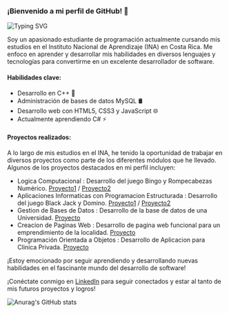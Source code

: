 ### ¡Bienvenido a mi perfil de GitHub! 👋

![Typing SVG](https://readme-typing-svg.demolab.com?font=Fira+Code&duration=1000&pause=500&color=F7E3E7&multiline=true&width=435&height=100&lines=Bienvenido+!!!;Mi+nombre+es%3A+Jos%C3%A9+Campos+Chaves)

Soy un apasionado estudiante de programación actualmente cursando mis estudios en el Instituto Nacional de Aprendizaje (INA) en Costa Rica. Me enfoco en aprender y desarrollar mis habilidades en diversos lenguajes y tecnologías para convertirme en un excelente desarrollador de software.

#### Habilidades clave:

- Desarrollo en C++ 🚀
- Administración de bases de datos MySQL 🛢️
- Desarrollo web con HTML5, CSS3 y JavaScript 🌐
- Actualmente aprendiendo C# ⚡

#### Proyectos realizados:

A lo largo de mis estudios en el INA, he tenido la oportunidad de trabajar en diversos proyectos como parte de los diferentes módulos que he llevado. Algunos de los proyectos destacados en mi perfil incluyen:

- Logica Computacional : Desarrollo del juego Bingo y Rompecabezas Numérico.
[Proyecto1](https://github.com/JoseCamp1/Pseint_BINGO.git) / [Proyecto2](https://github.com/JoseCamp1/Pseint_Rompe_Cabezas_Numerico.git)
- Aplicaciones Informaticas con Programacion Estructurada : Desarrollo del juego Black Jack y Domino.
[Proyecto1](https://github.com/JoseCamp1/C-_Black_Jack.git) / [Proyecto2](https://github.com/JoseCamp1/C-_Domino.git)
- Gestion de Bases de Datos : Desarrollo de la base de datos de una Universidad.
[Proyecto](https://github.com/JoseCamp1/SQL_BasedeDatos_Universidad.git)
- Creacion de Paginas Web : Desarrollo de pagina web funcional para un emprendimiento de la localidad.
[Proyecto](https://github.com/JoseCamp1/Morfos_Salon_Web_Site.git)
- Programación Orientada a Objetos : Desarrollo de Aplicacion para Clinica Privada.
[Proyecto](https://github.com/JoseCamp1/PROYECTO_POO_CLINICA_PRIVADA.git)

¡Estoy emocionado por seguir aprendiendo y desarrollando nuevas habilidades en el fascinante mundo del desarrollo de software!

¡Conéctate conmigo en [LinkedIn](https://www.linkedin.com/in/josé-joaquín-campos-chávez-620024201/) para seguir conectados y estar al tanto de mis futuros proyectos y logros!

![Anurag's GitHub stats](https://github-readme-stats.vercel.app/api?username=JoseCamp1&show_icons=true&theme=dark)
